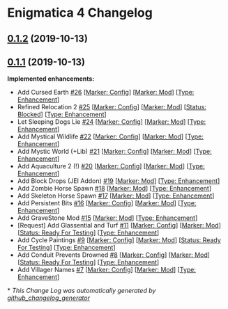 # Enigmatica 4 Changelog

## [0.1.2](https://github.com/NillerMedDild/Enigmatica4/tree/0.1.2) (2019-10-13)
## [0.1.1](https://github.com/NillerMedDild/Enigmatica4/tree/0.1.1) (2019-10-13)
**Implemented enhancements:**

- Add Cursed Earth [\#26](https://github.com/NillerMedDild/Enigmatica4/issues/26) [[Marker: Config](https://github.com/NillerMedDild/Enigmatica4/labels/Marker:%20Config)] [[Marker: Mod](https://github.com/NillerMedDild/Enigmatica4/labels/Marker:%20Mod)] [[Type: Enhancement](https://github.com/NillerMedDild/Enigmatica4/labels/Type:%20Enhancement)]
- Refined Relocation 2 [\#25](https://github.com/NillerMedDild/Enigmatica4/issues/25) [[Marker: Config](https://github.com/NillerMedDild/Enigmatica4/labels/Marker:%20Config)] [[Marker: Mod](https://github.com/NillerMedDild/Enigmatica4/labels/Marker:%20Mod)] [[Status: Blocked](https://github.com/NillerMedDild/Enigmatica4/labels/Status:%20Blocked)] [[Type: Enhancement](https://github.com/NillerMedDild/Enigmatica4/labels/Type:%20Enhancement)]
- Let Sleeping Dogs Lie [\#24](https://github.com/NillerMedDild/Enigmatica4/issues/24) [[Marker: Config](https://github.com/NillerMedDild/Enigmatica4/labels/Marker:%20Config)] [[Marker: Mod](https://github.com/NillerMedDild/Enigmatica4/labels/Marker:%20Mod)] [[Type: Enhancement](https://github.com/NillerMedDild/Enigmatica4/labels/Type:%20Enhancement)]
- Add Mystical Wildlife [\#22](https://github.com/NillerMedDild/Enigmatica4/issues/22) [[Marker: Config](https://github.com/NillerMedDild/Enigmatica4/labels/Marker:%20Config)] [[Marker: Mod](https://github.com/NillerMedDild/Enigmatica4/labels/Marker:%20Mod)] [[Type: Enhancement](https://github.com/NillerMedDild/Enigmatica4/labels/Type:%20Enhancement)]
- Add Mystic World \(+Lib\) [\#21](https://github.com/NillerMedDild/Enigmatica4/issues/21) [[Marker: Config](https://github.com/NillerMedDild/Enigmatica4/labels/Marker:%20Config)] [[Marker: Mod](https://github.com/NillerMedDild/Enigmatica4/labels/Marker:%20Mod)] [[Type: Enhancement](https://github.com/NillerMedDild/Enigmatica4/labels/Type:%20Enhancement)]
- Add Aquaculture 2 \(!\) [\#20](https://github.com/NillerMedDild/Enigmatica4/issues/20) [[Marker: Config](https://github.com/NillerMedDild/Enigmatica4/labels/Marker:%20Config)] [[Marker: Mod](https://github.com/NillerMedDild/Enigmatica4/labels/Marker:%20Mod)] [[Type: Enhancement](https://github.com/NillerMedDild/Enigmatica4/labels/Type:%20Enhancement)]
- Add Block Drops \(JEI Addon\) [\#19](https://github.com/NillerMedDild/Enigmatica4/issues/19) [[Marker: Mod](https://github.com/NillerMedDild/Enigmatica4/labels/Marker:%20Mod)] [[Type: Enhancement](https://github.com/NillerMedDild/Enigmatica4/labels/Type:%20Enhancement)]
- Add Zombie Horse Spawn [\#18](https://github.com/NillerMedDild/Enigmatica4/issues/18) [[Marker: Mod](https://github.com/NillerMedDild/Enigmatica4/labels/Marker:%20Mod)] [[Type: Enhancement](https://github.com/NillerMedDild/Enigmatica4/labels/Type:%20Enhancement)]
- Add Skeleton Horse Spawn [\#17](https://github.com/NillerMedDild/Enigmatica4/issues/17) [[Marker: Mod](https://github.com/NillerMedDild/Enigmatica4/labels/Marker:%20Mod)] [[Type: Enhancement](https://github.com/NillerMedDild/Enigmatica4/labels/Type:%20Enhancement)]
- Add Persistent Bits [\#16](https://github.com/NillerMedDild/Enigmatica4/issues/16) [[Marker: Config](https://github.com/NillerMedDild/Enigmatica4/labels/Marker:%20Config)] [[Marker: Mod](https://github.com/NillerMedDild/Enigmatica4/labels/Marker:%20Mod)] [[Type: Enhancement](https://github.com/NillerMedDild/Enigmatica4/labels/Type:%20Enhancement)]
- Add GraveStone Mod [\#15](https://github.com/NillerMedDild/Enigmatica4/issues/15) [[Marker: Mod](https://github.com/NillerMedDild/Enigmatica4/labels/Marker:%20Mod)] [[Type: Enhancement](https://github.com/NillerMedDild/Enigmatica4/labels/Type:%20Enhancement)]
- \[Request\] Add Glassential and Turf [\#11](https://github.com/NillerMedDild/Enigmatica4/issues/11) [[Marker: Config](https://github.com/NillerMedDild/Enigmatica4/labels/Marker:%20Config)] [[Marker: Mod](https://github.com/NillerMedDild/Enigmatica4/labels/Marker:%20Mod)] [[Status: Ready For Testing](https://github.com/NillerMedDild/Enigmatica4/labels/Status:%20Ready%20For%20Testing)] [[Type: Enhancement](https://github.com/NillerMedDild/Enigmatica4/labels/Type:%20Enhancement)]
- Add Cycle Paintings [\#9](https://github.com/NillerMedDild/Enigmatica4/issues/9) [[Marker: Config](https://github.com/NillerMedDild/Enigmatica4/labels/Marker:%20Config)] [[Marker: Mod](https://github.com/NillerMedDild/Enigmatica4/labels/Marker:%20Mod)] [[Status: Ready For Testing](https://github.com/NillerMedDild/Enigmatica4/labels/Status:%20Ready%20For%20Testing)] [[Type: Enhancement](https://github.com/NillerMedDild/Enigmatica4/labels/Type:%20Enhancement)]
- Add Conduit Prevents Drowned [\#8](https://github.com/NillerMedDild/Enigmatica4/issues/8) [[Marker: Config](https://github.com/NillerMedDild/Enigmatica4/labels/Marker:%20Config)] [[Marker: Mod](https://github.com/NillerMedDild/Enigmatica4/labels/Marker:%20Mod)] [[Status: Ready For Testing](https://github.com/NillerMedDild/Enigmatica4/labels/Status:%20Ready%20For%20Testing)] [[Type: Enhancement](https://github.com/NillerMedDild/Enigmatica4/labels/Type:%20Enhancement)]
- Add Villager Names [\#7](https://github.com/NillerMedDild/Enigmatica4/issues/7) [[Marker: Config](https://github.com/NillerMedDild/Enigmatica4/labels/Marker:%20Config)] [[Marker: Mod](https://github.com/NillerMedDild/Enigmatica4/labels/Marker:%20Mod)] [[Type: Enhancement](https://github.com/NillerMedDild/Enigmatica4/labels/Type:%20Enhancement)]



\* *This Change Log was automatically generated by [github_changelog_generator](https://github.com/skywinder/Github-Changelog-Generator)*